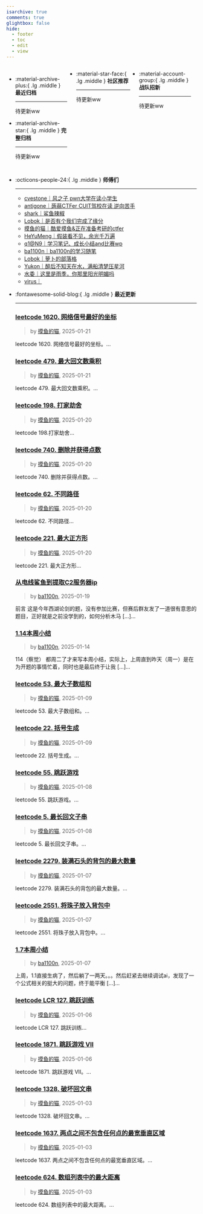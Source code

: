 ```yaml
---
isarchive: true
comments: true
glightbox: false
hide:
  - footer
  - toc
  - edit
  - view
---
```


<div class="grid" style="display: grid;grid-template-columns: 32% 33% 32%;" markdown>

<div class="grid cards" style="display: grid; grid-template-columns: 1fr;" markdown>

-   :material-archive-plus:{ .lg .middle } __最近归档__

    ---

    待更新ww


-   :material-archive-star:{ .lg .middle } __完整归档__

    ---

    待更新ww



</div>

<div class="grid cards" markdown>

-   :material-star-face:{ .lg .middle } __社区推荐__

    ---

    待更新ww


</div>

<div class="grid cards" markdown>

-   :material-account-group:{ .lg .middle } __战队招新__

    ---

    待更新ww


</div>

</div>

<div class="grid cards" markdown>

-   :octicons-people-24:{ .lg .middle } __师傅们__

    ---
    - [cvestone｜风之子 pwn大学在读小学生](https://www.su-cvestone.cn/)
    - [antigone｜蒟蒻CTFer CUIT驾校在读 逆向苦手](https://antigone4224.github.io/)
    - [shark｜鲨鱼辣椒](https://www.shark45.cn/)
    - [Lobok｜是否有个我们完成了缘分](http://dis4.cn/)
    - [摸鱼的猫｜酷爱摸鱼&正在准备考研的ctfer](https://blog.csdn.net/qq_62172019/)
    - [HeYuMeng｜假装看不见，余光千万遍](http://www.heyumeng.online/)
    - [q1@N9｜学习笔记、成长小结and比赛wp](https://qsheep24.wordpress.com)
    - [ba1100n｜ba1100n的学习随笔](http://www.ba1100n.tech)
    - [Lobok｜萝卜的部落格](https://dis4.cn)
    - [Yukon｜醉后不知天在水，满船清梦压星河](https://yukon.icu)
    - [水委｜这里是雨季，你那里阳光明媚吗](https://arch3rn4r.github.io)
    - [virus｜](https://megachar0x01.github.io)

</div>
<div class="grid cards" markdown>

-   :fontawesome-solid-blog:{ .lg .middle } __最近更新__

    ---
    ### [leetcode 1620. 网络信号最好的坐标](https://blog.csdn.net/qq_62172019/article/details/145278336)  
    >by [摸鱼的猫](https://blog.csdn.net/qq_62172019/), 2025-01-21

    leetcode 1620. 网络信号最好的坐标。...
    ### [leetcode 479. 最大回文数乘积](https://blog.csdn.net/qq_62172019/article/details/145277677)  
    >by [摸鱼的猫](https://blog.csdn.net/qq_62172019/), 2025-01-21

    leetcode 479. 最大回文数乘积。...
    ### [leetcode 198. 打家劫舍](https://blog.csdn.net/qq_62172019/article/details/145257704)  
    >by [摸鱼的猫](https://blog.csdn.net/qq_62172019/), 2025-01-20

    leetcode 198.打家劫舍...
    ### [leetcode 740. 删除并获得点数](https://blog.csdn.net/qq_62172019/article/details/145256755)  
    >by [摸鱼的猫](https://blog.csdn.net/qq_62172019/), 2025-01-20

    leetcode 740. 删除并获得点数。...
    ### [leetcode 62. 不同路径](https://blog.csdn.net/qq_62172019/article/details/145256046)  
    >by [摸鱼的猫](https://blog.csdn.net/qq_62172019/), 2025-01-20

    leetcode 62. 不同路径...
    ### [leetcode 221. 最大正方形](https://blog.csdn.net/qq_62172019/article/details/145254596)  
    >by [摸鱼的猫](https://blog.csdn.net/qq_62172019/), 2025-01-20

    leetcode 221. 最大正方形...
    ### [从电线鲨鱼到提取C2服务器ip](http://ba1100n.tech/iot_security/%e4%bb%8e%e7%94%b5%e7%ba%bf%e9%b2%a8%e9%b1%bc%e5%88%b0%e6%8f%90%e5%8f%96c2%e6%9c%8d%e5%8a%a1%e5%99%a8ip/)  
    >by [ba1100n](http://www.ba1100n.tech), 2025-01-19

    前言 这是今年西湖论剑的题，没有参加比赛，但赛后群友发了一道很有意思的题目，正好就是之前没学到的，如何分析木马 […]...
    ### [1.14本周小结](http://ba1100n.tech/weekly_diary/1-14%e6%9c%ac%e5%91%a8%e5%b0%8f%e7%bb%93/)  
    >by [ba1100n](http://www.ba1100n.tech), 2025-01-14

    114（察觉） 都周二了才来写本周小结，实际上，上周直到昨天（周一）是在为开题的事情忙着，同时也是最后终于让我 […]...
    ### [leetcode 53. 最大子数组和](https://blog.csdn.net/qq_62172019/article/details/145033866)  
    >by [摸鱼的猫](https://blog.csdn.net/qq_62172019/), 2025-01-09

    leetcode 53. 最大子数组和。...
    ### [leetcode 22. 括号生成](https://blog.csdn.net/qq_62172019/article/details/145033376)  
    >by [摸鱼的猫](https://blog.csdn.net/qq_62172019/), 2025-01-09

    leetcode 22. 括号生成。...
    ### [leetcode 55. 跳跃游戏](https://blog.csdn.net/qq_62172019/article/details/145001670)  
    >by [摸鱼的猫](https://blog.csdn.net/qq_62172019/), 2025-01-08

    leetcode 55. 跳跃游戏。...
    ### [leetcode 5. 最长回文子串](https://blog.csdn.net/qq_62172019/article/details/145001272)  
    >by [摸鱼的猫](https://blog.csdn.net/qq_62172019/), 2025-01-08

    leetcode 5. 最长回文子串。...
    ### [leetcode 2279. 装满石头的背包的最大数量](https://blog.csdn.net/qq_62172019/article/details/144979574)  
    >by [摸鱼的猫](https://blog.csdn.net/qq_62172019/), 2025-01-07

    leetcode 2279. 装满石头的背包的最大数量。...
    ### [leetcode 2551. 将珠子放入背包中](https://blog.csdn.net/qq_62172019/article/details/144978995)  
    >by [摸鱼的猫](https://blog.csdn.net/qq_62172019/), 2025-01-07

    leetcode 2551. 将珠子放入背包中。...
    ### [1.7本周小结](http://ba1100n.tech/weekly_diary/1-7%e6%9c%ac%e5%91%a8%e5%b0%8f%e7%bb%93/)  
    >by [ba1100n](http://www.ba1100n.tech), 2025-01-07

    上周，1.1直接生病了，然后躺了一两天。。。然后赶紧去继续调试ai，发现了一个公式相关的挺大的问题，终于能平衡 […]...
    ### [leetcode LCR 127. 跳跃训练](https://blog.csdn.net/qq_62172019/article/details/144958506)  
    >by [摸鱼的猫](https://blog.csdn.net/qq_62172019/), 2025-01-06

    leetcode LCR 127. 跳跃训练...
    ### [leetcode 1871. 跳跃游戏 VII](https://blog.csdn.net/qq_62172019/article/details/144957490)  
    >by [摸鱼的猫](https://blog.csdn.net/qq_62172019/), 2025-01-06

    leetcode 1871. 跳跃游戏 VII。...
    ### [leetcode 1328. 破坏回文串](https://blog.csdn.net/qq_62172019/article/details/144911548)  
    >by [摸鱼的猫](https://blog.csdn.net/qq_62172019/), 2025-01-03

    leetcode 1328. 破坏回文串。...
    ### [leetcode 1637. 两点之间不包含任何点的最宽垂直区域](https://blog.csdn.net/qq_62172019/article/details/144911016)  
    >by [摸鱼的猫](https://blog.csdn.net/qq_62172019/), 2025-01-03

    leetcode 1637. 两点之间不包含任何点的最宽垂直区域。...
    ### [leetcode 624. 数组列表中的最大距离](https://blog.csdn.net/qq_62172019/article/details/144910380)  
    >by [摸鱼的猫](https://blog.csdn.net/qq_62172019/), 2025-01-03

    leetcode 624. 数组列表中的最大距离。...

</div>
